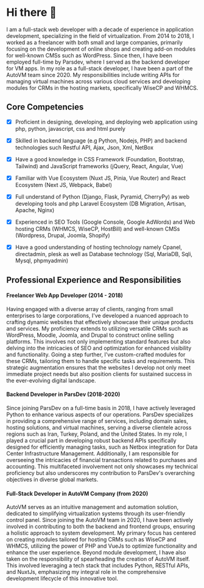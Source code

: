 # Hi there 👋

I am a full-stack web developer with a decade of experience in application development, specializing in the field of virtualization. From 2014 to 2018, I worked as a freelancer with both small and large companies, primarily focusing on the development of online shops and creating add-on modules for well-known CMSs such as WordPress. Since then, I have been employed full-time by Parsdev, where I served as the backend developer for VM apps. In my role as a full-stack developer, I have been a part of the AutoVM team since 2020. My responsibilities include writing APIs for managing virtual machines across various cloud services and developing modules for CRMs in the hosting markets, specifically WiseCP and WHMCS.


## Core Competencies
- [x] Proficient in designing, developing, and deploying web application using php, python, javascript, css and html purely
- [x] Skilled in backend language (e.g Python, Nodejs, PHP) and backend technologies such Restful API, Ajax, Json, Xml, NetBox
- [x] Have a good knowledge in CSS Framework (Foundation, Bootstrap, Tailwind) and JavaScript frameworks (jQuery, React, Angular, Vue)
- [x] Familiar with Vue Ecosystem (Nuxt JS, Pinia, Vue Router) and React Ecosystem (Next JS, Webpack, Babel)
- [x] Full understand of Python (Django, Flask, Pyramid, CherryPy) as web developing tools and php Laravel Ecosystem (DB Migration, Artisan, Apache, Nginx)
- [x] Experienced in SEO Tools (Google Console, Google AdWords) and Web hosting CRMs (WHMCS, WiseCP, HostBill) and well-known CMSs (Wordpress, Drupal, Joomla, Shopify)
- [x] Have a good understanding of hosting technology namely Cpanel, directadmin, plesk as well as Database technology (Sql, MariaDB, Sqli, Mysql, phpmyadmin)


  


## Professional Experience and Responsibilities
#### Freelancer Web App Developer (2014 - 2018)
Having engaged with a diverse array of clients, ranging from small enterprises to large corporations, I've developed a nuanced approach to crafting dynamic websites that effectively showcase their unique products and services. My proficiency extends to utilizing versatile CRMs such as WordPress, Moodle, Joomla, and Drupal to construct online selling platforms. This involves not only implementing standard features but also delving into the intricacies of SEO and optimization for enhanced visibility and functionality. Going a step further, I've custom-crafted modules for these CRMs, tailoring them to handle specific tasks and requirements. This strategic augmentation ensures that the websites I develop not only meet immediate project needs but also position clients for sustained success in the ever-evolving digital landscape.

#### Backend Developer in ParsDev (2018-2020)
Since joining ParsDev on a full-time basis in 2018, I have actively leveraged Python to enhance various aspects of our operations. ParsDev specializes in providing a comprehensive range of services, including domain sales, hosting solutions, and virtual machines, serving a diverse clientele across regions such as Iran, Turkey, Poland, and the United States. In my role, I played a crucial part in developing robust backend APIs specifically designed for efficiently managing tasks, such as Netbox integration for Data Center Infrastructure Management. Additionally, I am responsible for overseeing the intricacies of financial transactions related to purchases and accounting. This multifaceted involvement not only showcases my technical proficiency but also underscores my contribution to ParsDev's overarching objectives in diverse global markets.

#### Full-Stack Developer in AutoVM Company (from 2020)
AutoVM serves as an intuitive management and automation solution, dedicated to simplifying virtualization systems through its user-friendly control panel. Since joining the AutoVM team in 2020, I have been actively involved in contributing to both the backend and frontend groups, ensuring a holistic approach to system development. My primary focus has centered on creating modules tailored for hosting CRMs such as WiseCP and WHMCS, utilizing the power of PHP and VueJs to optimize functionality and enhance the user experience. Beyond module development, I have also taken on the responsibility of spearheading the creation of AutoVM itself. This involved leveraging a tech stack that includes Python, RESTful APIs, and NuxtJs, emphasizing my integral role in the comprehensive development lifecycle of this innovative tool.
